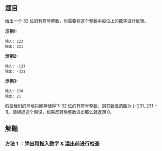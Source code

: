 ## 题目

给出一个 32 位的有符号整数，你需要将这个整数中每位上的数字进行反转。

**示例1:**

```
输入: 123
输出: 321
```

**示例2:**

```
输入: -123
输出: -321
```

**示例3:**

```
输入: 120
输出: 21
```

假设我们的环境只能存储得下 32 位的有符号整数，则其数值范围为 [−231, 231 − 1]。请根据这个假设，如果反转后整数溢出那么就返回 0。

## 解题

### 方法  1 ：弹出和推入数字 & 溢出前进行检查



